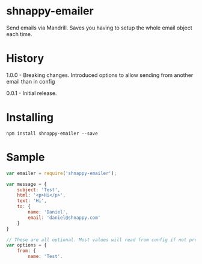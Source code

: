 shnappy-emailer
===============

Send emails via Mandrill. Saves you having to setup the whole email object each time.

History
=======

1.0.0 - Breaking changes. Introduced options to allow sending from another email than in config

0.0.1 - Initial release.

Installing
==========

```
npm install shnappy-emailer --save
```

Sample
=====

```javascript
var emailer = require('shnappy-emailer');

var message = {
    subject: 'Test',
    html: '<p>Hi</p>',
    text: 'Hi',
    to: {
        name: 'Daniel',
        email: 'daniel@shnappy.com'
    }
}

// These are all optional. Most values will read from config if not provided.
var options = {
    from: {
        name: 'Test',
        email: 'test@example.com'
    },
    replyTo: 'replyto@example.com',
    sendAt: new Date().toISOString()
};

emailer.SendEmail(to, 'Subject', message, function(data){
    // Check data to see if it worked.
});
```

Methods
=======

SendEmail(messageObject, options, callback)

SendEmail(messageObject, callback)
